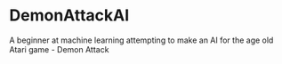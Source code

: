 # DemonAttackAI
A beginner at machine learning attempting to make an AI for the age old Atari game - Demon Attack
